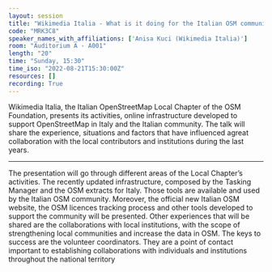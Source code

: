 ```yaml
---
layout: session
title: "Wikimedia Italia - What is it doing for the Italian OSM community?"
code: "MRK3C8"
speaker_names_with_affiliations: ['Anisa Kuci (Wikimedia Italia)']
room: "Auditorium A - A001"
length: "20"
time: "Sunday, 15:30"
time_iso: "2022-08-21T15:30:00Z"
resources: []
recording: True
---
```


Wikimedia Italia, the Italian OpenStreetMap Local Chapter of the OSM Foundation, presents its activities, online infrastructure developed to support OpenStreetMap in Italy and the Italian community. The talk will share the experience, situations and factors that have influenced agreat collaboration with the local contributors and institutions during the last years.

<hr>

The presentation will go through different areas of the Local Chapter’s activities. The recently updated infrastructure, composed by the Tasking Manager and the OSM extracts for Italy. Those tools are available and used by the Italian OSM community. Moreover, the official new Italian OSM website, the OSM licences tracking process and other tools developed to support the community will be presented.
Other experiences that will be shared are the collaborations with local institutions, with the scope of strengthening local communities and increase the data in OSM. The keys to success are the volunteer coordinators. They are a point of contact important to establishing collaborations with individuals and institutions throughout the national territory

